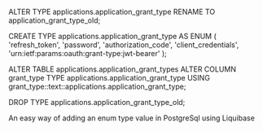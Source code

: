 ALTER TYPE applications.application_grant_type RENAME TO application_grant_type_old;

CREATE TYPE applications.application_grant_type AS ENUM (
  'refresh_token',
  'password',
  'authorization_code',
  'client_credentials',
  'urn:ietf:params:oauth:grant-type:jwt-bearer'
);

ALTER TABLE applications.application_grant_types ALTER COLUMN grant_type
TYPE applications.application_grant_type USING grant_type::text::applications.application_grant_type;

DROP TYPE applications.application_grant_type_old;

An easy way of adding an enum type value in PostgreSql using Liquibase
